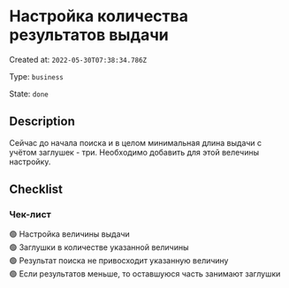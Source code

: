# Настройка количества результатов выдачи

Created at: `2022-05-30T07:38:34.786Z`

Type: `business`

State: `done`

## Description
Сейчас до начала поиска и в целом минимальная длина выдачи с учётом заглушек - три. Необходимо добавить для этой велечины настройку.

## Checklist
### Чек-лист
🟢 Настройка величины выдачи\
🟢 Заглушки в количестве указанной величины\
🟢 Результат поиска не привосходит указанную величину\
🟢 Если результатов меньше, то оставшуюся часть занимают заглушки
